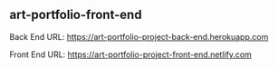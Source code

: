 ## art-portfolio-front-end

Back End URL: https://art-portfolio-project-back-end.herokuapp.com

Front End URL: https://art-portfolio-project-front-end.netlify.com
